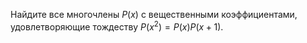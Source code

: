 Найдите все многочлены $P(x)$ с вещественными коэффициентами, удовлетворяющие тождеству $P(x^2)=P(x)P(x+1)$.
